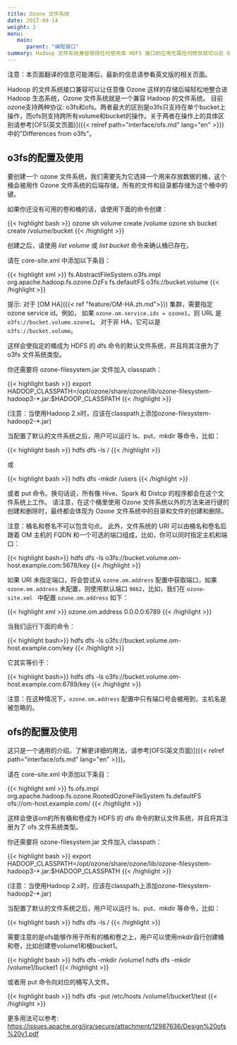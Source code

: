 ```yaml
---
title: Ozone 文件系统
date: 2017-09-14
weight: 2
menu:
   main:
      parent: "编程接口"
summary: Hadoop 文件系统兼容使得任何使用类 HDFS 接口的应用无需任何修改就可以在 Ozone 上工作，比如基于 Apache Spark、YARN 和 Hive 等框架的应用。
---
```

<!---
  Licensed to the Apache Software Foundation (ASF) under one or more
  contributor license agreements.  See the NOTICE file distributed with
  this work for additional information regarding copyright ownership.
  The ASF licenses this file to You under the Apache License, Version 2.0
  (the "License"); you may not use this file except in compliance with
  the License.  You may obtain a copy of the License at

      http://www.apache.org/licenses/LICENSE-2.0

  Unless required by applicable law or agreed to in writing, software
  distributed under the License is distributed on an "AS IS" BASIS,
  WITHOUT WARRANTIES OR CONDITIONS OF ANY KIND, either express or implied.
  See the License for the specific language governing permissions and
  limitations under the License.
-->

<div class="alert alert-warning">

注意：本页面翻译的信息可能滞后，最新的信息请参看英文版的相关页面。

</div>

Hadoop 的文件系统接口兼容可以让任意像 Ozone 这样的存储后端轻松地整合进 Hadoop 生态系统，Ozone 文件系统就是一个兼容 Hadoop 的文件系统。
目前ozone支持两种协议: o3fs和ofs。两者最大的区别是o3fs只支持在单个bucket上操作，而ofs则支持跨所有volume和bucket的操作。关于两者在操作上的具体区别请参考[OFS(英文页面)]({{< relref path="interface/ofs.md" lang="en" >}})中的"Differences from o3fs"。

## o3fs的配置及使用

要创建一个 ozone 文件系统，我们需要先为它选择一个用来存放数据的桶，这个桶会被用作 Ozone 文件系统的后端存储，所有的文件和目录都存储为这个桶中的键。

如果你还没有可用的卷和桶的话，请使用下面的命令创建：

{{< highlight bash >}}
ozone sh volume create /volume
ozone sh bucket create /volume/bucket
{{< /highlight >}}

创建之后，请使用 _list volume_ 或 _list bucket_ 命令来确认桶已存在。

请在 core-site.xml 中添加以下条目：

{{< highlight xml >}}
<property>
  <name>fs.AbstractFileSystem.o3fs.impl</name>
  <value>org.apache.hadoop.fs.ozone.OzFs</value>
</property>
<property>
  <name>fs.defaultFS</name>
  <value>o3fs://bucket.volume</value>
</property>
{{< /highlight >}}

<div class="alert alert-warning" role="alert">

提示: 对于 [OM HA]({{< ref "feature/OM-HA.zh.md">}}) 集群，需要指定 ozone service id。例如，
如果 `ozone.om.service.ids = ozone1`，则 URL 是 `o3fs://bucket.volume.ozone1`。
对于非 HA，它可以是 `o3fs://bucket.volume`。

</div>

这样会使指定的桶成为 HDFS 的 dfs 命令的默认文件系统，并且将其注册为了 o3fs 文件系统类型。

你还需要将 ozone-filesystem.jar 文件加入 classpath：

{{< highlight bash >}}
export HADOOP_CLASSPATH=/opt/ozone/share/ozone/lib/ozone-filesystem-hadoop3-*.jar:$HADOOP_CLASSPATH
{{< /highlight >}}

(注意：当使用Hadoop 2.x时，应该在classpath上添加ozone-filesystem-hadoop2-*.jar)

当配置了默认的文件系统之后，用户可以运行 ls、put、mkdir 等命令，比如：

{{< highlight bash >}}
hdfs dfs -ls /
{{< /highlight >}}

或

{{< highlight bash >}}
hdfs dfs -mkdir /users
{{< /highlight >}}


或者 put 命令。换句话说，所有像 Hive、Spark 和 Distcp 的程序都会在这个文件系统上工作。
请注意，在这个桶里使用 Ozone 文件系统以外的方法来进行键的创建和删除时，最终都会体现为 Ozone 文件系统中的目录和文件的创建和删除。

注意：桶名和卷名不可以包含句点。
此外，文件系统的 URI 可以由桶名和卷名后跟着 OM 主机的 FQDN 和一个可选的端口组成，比如，你可以同时指定主机和端口：

{{< highlight bash>}}
hdfs dfs -ls o3fs://bucket.volume.om-host.example.com:5678/key
{{< /highlight >}}

如果 URI 未指定端口，将会尝试从 `ozone.om.address` 配置中获取端口，如果 `ozone.om.address` 未配置，则使用默认端口 `9862`，比如，我们在 `ozone-site.xml
` 中配置 `ozone.om.address` 如下：

{{< highlight xml >}}
  <property>
    <name>ozone.om.address</name>
    <value>0.0.0.0:6789</value>
  </property>
{{< /highlight >}}

当我们运行下面的命令：

{{< highlight bash>}}
hdfs dfs -ls o3fs://bucket.volume.om-host.example.com/key
{{< /highlight >}}

它其实等价于：

{{< highlight bash>}}
hdfs dfs -ls o3fs://bucket.volume.om-host.example.com:6789/key
{{< /highlight >}}

注意：在这种情况下，`ozone.om.address` 配置中只有端口号会被用到，主机名是被忽略的。

## ofs的配置及使用
这只是一个通用的介绍。了解更详细的用法，请参考[OFS(英文页面)]({{< relref path="interface/ofs.md" lang="en" >}})。

请在 core-site.xml 中添加以下条目：

{{< highlight xml >}}
<property>
  <name>fs.ofs.impl</name>
  <value>org.apache.hadoop.fs.ozone.RootedOzoneFileSystem</value>
</property>
<property>
  <name>fs.defaultFS</name>
  <value>ofs://om-host.example.com/</value>
</property>
{{< /highlight >}}

这样会使该om的所有桶和卷成为 HDFS 的 dfs 命令的默认文件系统，并且将其注册为了 ofs 文件系统类型。

你还需要将 ozone-filesystem.jar 文件加入 classpath：

{{< highlight bash >}}
export HADOOP_CLASSPATH=/opt/ozone/share/ozone/lib/ozone-filesystem-hadoop3-*.jar:$HADOOP_CLASSPATH
{{< /highlight >}}

(注意：当使用Hadoop 2.x时，应该在classpath上添加ozone-filesystem-hadoop2-*.jar)

当配置了默认的文件系统之后，用户可以运行 ls、put、mkdir 等命令，比如：

{{< highlight bash >}}
hdfs dfs -ls /
{{< /highlight >}}

需要注意的是ofs能够作用于所有的桶和卷之上，用户可以使用mkdir自行创建桶和卷，比如创建卷volume1和桶bucket1。

{{< highlight bash >}}
hdfs dfs -mkdir /volume1
hdfs dfs -mkdir /volume1/bucket1
{{< /highlight >}}


或者用 put 命令向对应的桶写入文件。

{{< highlight bash >}}
hdfs dfs -put /etc/hosts /volume1/bucket1/test
{{< /highlight >}}

更多用法可以参考: https://issues.apache.org/jira/secure/attachment/12987636/Design%20ofs%20v1.pdf


